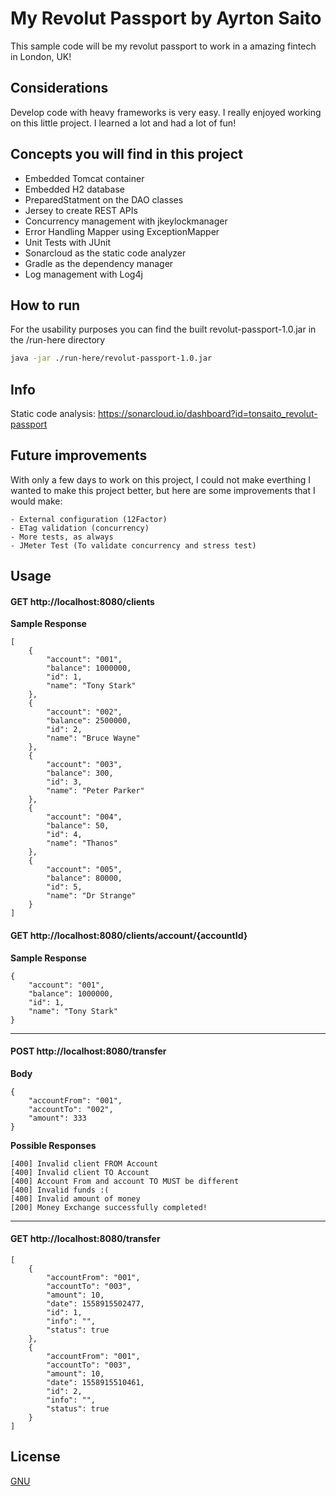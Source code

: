# My Revolut Passport by Ayrton Saito
This sample code will be my revolut passport to work in a amazing fintech in London, UK!

## Considerations
Develop code with heavy frameworks is very easy. I really enjoyed working on this little project. I learned a lot and had a lot of fun!


## Concepts you will find in this project
- Embedded Tomcat container
- Embedded H2 database
- PreparedStatment on the DAO classes
- Jersey to create REST APIs
- Concurrency management with jkeylockmanager
- Error Handling Mapper using ExceptionMapper
- Unit Tests with JUnit
- Sonarcloud as the static code analyzer
- Gradle as the dependency manager
- Log management with Log4j

## How to run
For the usability purposes you can find the built revolut-passport-1.0.jar in the /run-here directory

```bash
java -jar ./run-here/revolut-passport-1.0.jar
```

## Info

Static code analysis: https://sonarcloud.io/dashboard?id=tonsaito_revolut-passport




## Future improvements
With only a few days to work on this project, I could not make everthing I wanted to make this project better, but here are some improvements that I would make:

```
- External configuration (12Factor)
- ETag validation (concurrency)
- More tests, as always
- JMeter Test (To validate concurrency and stress test)
```

## Usage

#### GET http://localhost:8080/clients

**Sample Response**

```
[
    {
        "account": "001",
        "balance": 1000000,
        "id": 1,
        "name": "Tony Stark"
    },
    {
        "account": "002",
        "balance": 2500000,
        "id": 2,
        "name": "Bruce Wayne"
    },
    {
        "account": "003",
        "balance": 300,
        "id": 3,
        "name": "Peter Parker"
    },
    {
        "account": "004",
        "balance": 50,
        "id": 4,
        "name": "Thanos"
    },
    {
        "account": "005",
        "balance": 80000,
        "id": 5,
        "name": "Dr Strange"
    }
]
```

#### GET http://localhost:8080/clients/account/{accountId}

**Sample Response**

```
{
	"account": "001",
	"balance": 1000000,
	"id": 1,
	"name": "Tony Stark"
}
```

___

#### POST http://localhost:8080/transfer

**Body**
```
{
	"accountFrom": "001",
	"accountTo": "002",
	"amount": 333
}
```

**Possible Responses**

```
[400] Invalid client FROM Account
[400] Invalid client TO Account
[400] Account From and account TO MUST be different
[400] Invalid funds :(
[400] Invalid amount of money
[200] Money Exchange successfully completed!
```

___

#### GET http://localhost:8080/transfer
```
[
    {
        "accountFrom": "001",
        "accountTo": "003",
        "amount": 10,
        "date": 1558915502477,
        "id": 1,
        "info": "",
        "status": true
    },
    {
        "accountFrom": "001",
        "accountTo": "003",
        "amount": 10,
        "date": 1558915510461,
        "id": 2,
        "info": "",
        "status": true
    }
]
```

## License
[GNU](https://www.gnu.org/licenses/gpl-3.0.pt-br.html)